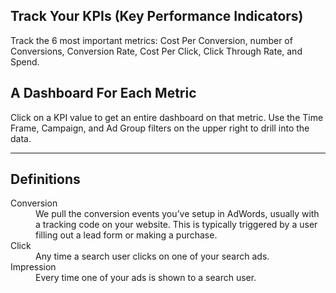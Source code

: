 ## Track Your KPIs (Key Performance Indicators)
Track the 6 most important metrics: Cost Per Conversion, number of Conversions, Conversion Rate,  Cost Per Click, Click Through Rate, and Spend.

## A Dashboard For Each Metric
Click on a KPI value to get an entire dashboard on that metric. Use the Time Frame, Campaign, and Ad Group filters on the upper right to drill into the data.

---

## Definitions

<dl>
  <dt>Conversion</dt>
  <dd>We pull the conversion events you’ve setup in AdWords, usually with a tracking code on your website. This is typically triggered by a user filling out a lead form or making a purchase.</dd>
  <dt>Click</dt>
  <dd>Any time a search user clicks on one of your search ads.</dd>
  <dt>Impression</dt>
  <dd>Every time one of your ads is shown to a search user.</dd>
</dl>
